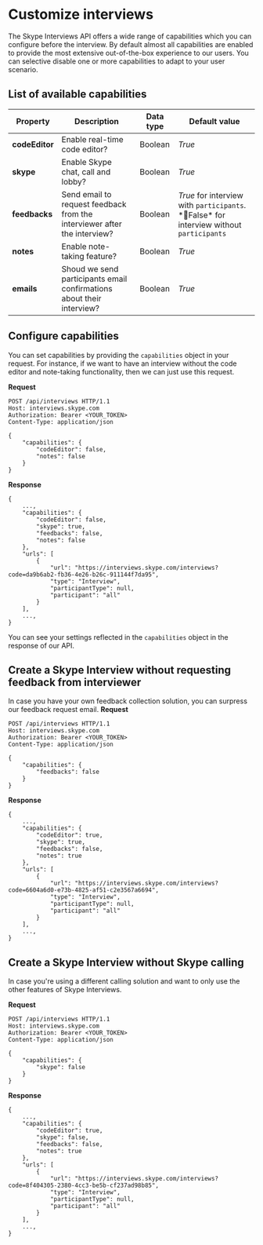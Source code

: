 # Customize interviews

The Skype Interviews API offers a wide range of capabilities which you can configure before the interview. By default almost all capabilities are enabled to provide the most extensive out-of-the-box experience to our users. You can selective disable one or more capabilities to adapt to your user scenario.

## List of available capabilities

|Property |	Description	| Data type |	Default value |
|---------|-------------|---|---|
|**codeEditor** |	Enable real-time code editor? | Boolean | *True* |
|**skype** | Enable Skype chat, call and lobby? | Boolean | *True* |
|**feedbacks** | Send email to request feedback from the interviewer after the interview? | Boolean | *True* for interview with `participants`. *False* for interview without `participants` |
|**notes** | Enable note-taking feature? | Boolean | *True* |
|**emails** | Shoud we send participants email confirmations about their interview? | Boolean | *True* |

## Configure capabilities

You can set capabilities by providing the `capabilities` object in your request. For instance, if we want to have an interview without the code editor and note-taking functionality, then we can just use this request.

**Request**
```
POST /api/interviews HTTP/1.1
Host: interviews.skype.com
Authorization: Bearer <YOUR_TOKEN>
Content-Type: application/json

{
	"capabilities": {
		"codeEditor": false,
		"notes": false
	}
}
```

**Response**
```
{
    ...,
    "capabilities": {
        "codeEditor": false,
        "skype": true,
        "feedbacks": false,
        "notes": false
    },
    "urls": [
        {
            "url": "https://interviews.skype.com/interviews?code=da9b6ab2-fb36-4e26-b26c-911144f7da95",
            "type": "Interview",
            "participantType": null,
            "participant": "all"
        }
    ],
    ...,
}
```

You can see your settings reflected in the `capabilities` object in the response of our API.

## Create a Skype Interview without requesting feedback from interviewer
In case you have your own feedback collection solution, you can surpress our feedback request email.
**Request**
```
POST /api/interviews HTTP/1.1
Host: interviews.skype.com
Authorization: Bearer <YOUR_TOKEN>
Content-Type: application/json

{
	"capabilities": {
		"feedbacks": false
	}
}
```
**Response**
```
{
    ...,
    "capabilities": {
        "codeEditor": true,
        "skype": true,
        "feedbacks": false,
        "notes": true
    },
    "urls": [
        {
            "url": "https://interviews.skype.com/interviews?code=6604a6d0-e73b-4825-af51-c2e3567a6694",
            "type": "Interview",
            "participantType": null,
            "participant": "all"
        }
    ],
    ...,
}
```

## Create a Skype Interview without Skype calling
In case you're using a different calling solution and want to only use the other features of Skype Interviews.

**Request**
```
POST /api/interviews HTTP/1.1
Host: interviews.skype.com
Authorization: Bearer <YOUR_TOKEN>
Content-Type: application/json

{
	"capabilities": {
		"skype": false
	}
}
```
**Response**
```
{
    ...,
    "capabilities": {
        "codeEditor": true,
        "skype": false,
        "feedbacks": false,
        "notes": true
    },
    "urls": [
        {
            "url": "https://interviews.skype.com/interviews?code=8f404305-2380-4cc3-be5b-cf237ad98b85",
            "type": "Interview",
            "participantType": null,
            "participant": "all"
        }
    ],
    ...,
}
```